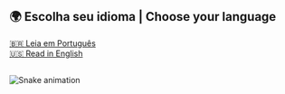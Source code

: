 ## 🌍 Escolha seu idioma | Choose your language  
[🇧🇷 Leia em Português](README.pt.md)  
[🇺🇸 Read in English](README.en.md)  

##

<img src="https://raw.githubusercontent.com/brunoserrate/brunoserrate/output/snake.svg" alt="Snake animation" />

###
